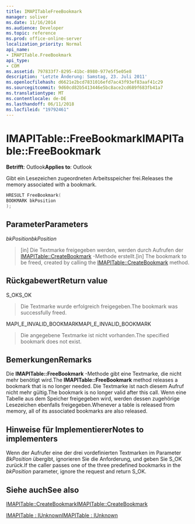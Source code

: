 ```yaml
---
title: IMAPITableFreeBookmark
manager: soliver
ms.date: 11/16/2014
ms.audience: Developer
ms.topic: reference
ms.prod: office-online-server
localization_priority: Normal
api_name:
- IMAPITable.FreeBookmark
api_type:
- COM
ms.assetid: 797833f7-8295-41bc-8980-977e5f5e05e8
description: 'Letzte Änderung: Samstag, 23. Juli 2011'
ms.openlocfilehash: d6621e2bcd7831016efd7ac43f93ef83aaf41c29
ms.sourcegitcommit: 9d60cd82b5413446e5bc8ace2cd689f683fb41a7
ms.translationtype: MT
ms.contentlocale: de-DE
ms.lasthandoff: 06/11/2018
ms.locfileid: "19792461"
---
```

# <a name="imapitablefreebookmark"></a><span data-ttu-id="92412-103">IMAPITable::FreeBookmark</span><span class="sxs-lookup"><span data-stu-id="92412-103">IMAPITable::FreeBookmark</span></span>

  
  
<span data-ttu-id="92412-104">**Betrifft**: Outlook</span><span class="sxs-lookup"><span data-stu-id="92412-104">**Applies to**: Outlook</span></span> 
  
<span data-ttu-id="92412-105">Gibt ein Lesezeichen zugeordneten Arbeitsspeicher frei.</span><span class="sxs-lookup"><span data-stu-id="92412-105">Releases the memory associated with a bookmark.</span></span>
  
```cpp
HRESULT FreeBookmark(
BOOKMARK bkPosition
);
```

## <a name="parameters"></a><span data-ttu-id="92412-106">Parameter</span><span class="sxs-lookup"><span data-stu-id="92412-106">Parameters</span></span>

 <span data-ttu-id="92412-107">_bkPosition_</span><span class="sxs-lookup"><span data-stu-id="92412-107">_bkPosition_</span></span>
  
> <span data-ttu-id="92412-108">[in] Die Textmarke freigegeben werden, werden durch Aufrufen der [IMAPITable::CreateBookmark](imapitable-createbookmark.md) -Methode erstellt.</span><span class="sxs-lookup"><span data-stu-id="92412-108">[in] The bookmark to be freed, created by calling the [IMAPITable::CreateBookmark](imapitable-createbookmark.md) method.</span></span> 
    
## <a name="return-value"></a><span data-ttu-id="92412-109">Rückgabewert</span><span class="sxs-lookup"><span data-stu-id="92412-109">Return value</span></span>

<span data-ttu-id="92412-110">S_OK</span><span class="sxs-lookup"><span data-stu-id="92412-110">S_OK</span></span> 
  
> <span data-ttu-id="92412-111">Die Textmarke wurde erfolgreich freigegeben.</span><span class="sxs-lookup"><span data-stu-id="92412-111">The bookmark was successfully freed.</span></span>
    
<span data-ttu-id="92412-112">MAPI_E_INVALID_BOOKMARK</span><span class="sxs-lookup"><span data-stu-id="92412-112">MAPI_E_INVALID_BOOKMARK</span></span> 
  
> <span data-ttu-id="92412-113">Die angegebene Textmarke ist nicht vorhanden.</span><span class="sxs-lookup"><span data-stu-id="92412-113">The specified bookmark does not exist.</span></span>
    
## <a name="remarks"></a><span data-ttu-id="92412-114">Bemerkungen</span><span class="sxs-lookup"><span data-stu-id="92412-114">Remarks</span></span>

<span data-ttu-id="92412-115">Die **IMAPITable::FreeBookmark** -Methode gibt eine Textmarke, die nicht mehr benötigt wird.</span><span class="sxs-lookup"><span data-stu-id="92412-115">The **IMAPITable::FreeBookmark** method releases a bookmark that is no longer needed.</span></span> <span data-ttu-id="92412-116">Die Textmarke ist nach diesem Aufruf nicht mehr gültig.</span><span class="sxs-lookup"><span data-stu-id="92412-116">The bookmark is no longer valid after this call.</span></span> <span data-ttu-id="92412-117">Wenn eine Tabelle aus dem Speicher freigegeben wird, werden dessen zugehörige Lesezeichen ebenfalls freigegeben.</span><span class="sxs-lookup"><span data-stu-id="92412-117">Whenever a table is released from memory, all of its associated bookmarks are also released.</span></span> 
  
## <a name="notes-to-implementers"></a><span data-ttu-id="92412-118">Hinweise für Implementierer</span><span class="sxs-lookup"><span data-stu-id="92412-118">Notes to implementers</span></span>

<span data-ttu-id="92412-119">Wenn der Aufrufer eine der drei vordefinierten Textmarken im Parameter _BkPosition_ übergibt, ignorieren Sie die Anforderung, und geben Sie S_OK zurück.</span><span class="sxs-lookup"><span data-stu-id="92412-119">If the caller passes one of the three predefined bookmarks in the  _bkPosition_ parameter, ignore the request and return S_OK.</span></span> 
  
## <a name="see-also"></a><span data-ttu-id="92412-120">Siehe auch</span><span class="sxs-lookup"><span data-stu-id="92412-120">See also</span></span>



[<span data-ttu-id="92412-121">IMAPITable::CreateBookmark</span><span class="sxs-lookup"><span data-stu-id="92412-121">IMAPITable::CreateBookmark</span></span>](imapitable-createbookmark.md)
  
[<span data-ttu-id="92412-122">IMAPITable : IUnknown</span><span class="sxs-lookup"><span data-stu-id="92412-122">IMAPITable : IUnknown</span></span>](imapitableiunknown.md)

